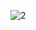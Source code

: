 ![2](https://github.com/drdragon79/drdragon79/assets/88821422/fc32efea-9a84-4d52-8d43-14c413173c88)
